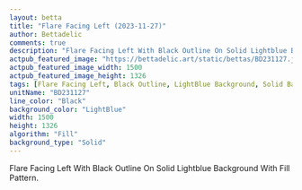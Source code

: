 ```yaml
---
layout: betta
title: "Flare Facing Left (2023-11-27)"
author: Bettadelic
comments: true
description: "Flare Facing Left With Black Outline On Solid Lightblue Background With Fill Pattern."
actpub_featured_image: "https://bettadelic.art/static/bettas/BD231127.jpg"
actpub_featured_image_width: 1500
actpub_featured_image_height: 1326
tags: [Flare Facing Left, Black Outline, LightBlue Background, Solid Background Pattern, Fill Pattern, November 2023]
unitName: "BD231127"
line_color: "Black"
background_color: "LightBlue"
width: 1500
height: 1326
algorithm: "Fill"
background_type: "Solid"
---
```


Flare Facing Left With Black Outline On Solid Lightblue Background With Fill Pattern.
